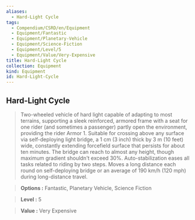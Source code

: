 ```yaml
---
aliases:
  - Hard-Light Cycle
tags:
  - Compendium/CSRD/en/Equipment
  - Equipment/Fantastic
  - Equipment/Planetary-Vehicle
  - Equipment/Science-Fiction
  - Equipment/Level/5
  - Equipment/Value/Very-Expensive
title: Hard-Light Cycle
collection: Equipment
kind: Equipment
id: Hard-Light-Cycle
---
```

## Hard-Light Cycle    
    
>Two-wheeled vehicle of hard light capable of adapting to most terrains, supporting a sleek reinforced, armored frame with a seat for one rider (and sometimes a passenger) partly open the environment, providing the rider Armor 1. Suitable for crossing above any surface via self-deploying light bridge, a 1 cm (3 inch) thick by 3 m (10 feet) wide, constantly extending forcefield surface that persists for about ten minutes. The bridge can reach to almost any height, though maximum gradient shouldn't exceed 30%. Auto-stabilization eases all tasks related to riding by two steps. Moves a long distance each round on self-deploying bridge or an average of 190 km/h (120 mph) during long-distance travel.    
> **Options :** Fantastic, Planetary Vehicle, Science Fiction    
> **Level :** 5    
> **Value :** Very Expensive

